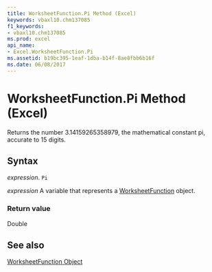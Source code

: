 ```yaml
---
title: WorksheetFunction.Pi Method (Excel)
keywords: vbaxl10.chm137085
f1_keywords:
- vbaxl10.chm137085
ms.prod: excel
api_name:
- Excel.WorksheetFunction.Pi
ms.assetid: b19bc395-1eaf-1dba-b14f-8ae8fbb6b16f
ms.date: 06/08/2017
---
```



# WorksheetFunction.Pi Method (Excel)

Returns the number 3.14159265358979, the mathematical constant pi, accurate to 15 digits.


## Syntax

 _expression_. `Pi`

 _expression_ A variable that represents a [WorksheetFunction](./Excel.WorksheetFunction.md) object.


### Return value

Double


## See also


[WorksheetFunction Object](Excel.WorksheetFunction.md)

